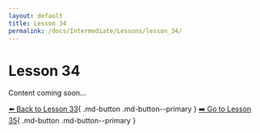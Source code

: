 ```yaml
---
layout: default
title: Lesson 34
permalink: /docs/Intermediate/Lessons/lesson_34/
---
```


# Lesson 34

Content coming soon...

[⬅️ Back to Lesson 33](lesson_33.md){ .md-button .md-button--primary }  [➡️ Go to Lesson 35](lesson_35.md){ .md-button .md-button--primary }
